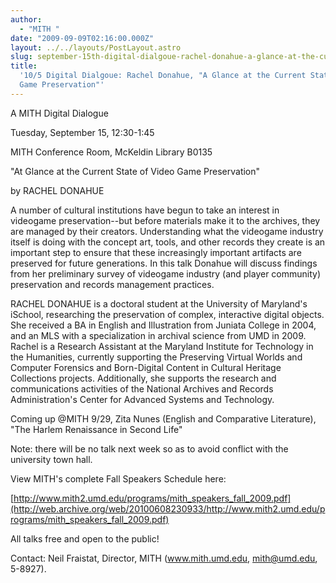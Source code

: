 ```yaml
---
author:
  - "MITH "
date: "2009-09-09T02:16:00.000Z"
layout: ../../layouts/PostLayout.astro
slug: september-15th-digital-dialgoue-rachel-donahue-a-glance-at-the-current-state-of-video-game-preservation
title:
  '10/5 Digital Dialgoue: Rachel Donahue, "A Glance at the Current State of Video
  Game Preservation"'
---
```


A MITH Digital Dialogue

Tuesday, September 15, 12:30-1:45

MITH Conference Room, McKeldin Library B0135

"At Glance at the Current State of Video Game Preservation"

by RACHEL DONAHUE

A number of cultural institutions have begun to take an interest in videogame preservation--but before materials make it to the archives, they are managed by their creators. Understanding what the videogame industry itself is doing with the concept art, tools, and other records they create is an important step to ensure that these increasingly important artifacts are preserved for future generations. In this talk Donahue will discuss findings from her preliminary survey of videogame industry (and player community) preservation and records management practices.

RACHEL DONAHUE is a doctoral student at the University of Maryland's iSchool, researching the preservation of complex, interactive digital objects. She received a BA in English and Illustration from Juniata College in 2004, and an MLS with a specialization in archival science from UMD in 2009. Rachel is a Research Assistant at the Maryland Institute for Technology in the Humanities, currently supporting the Preserving Virtual Worlds and Computer Forensics and Born-Digital Content in Cultural Heritage Collections projects. Additionally, she supports the research and communications activities of the National Archives and Records Administration's Center for Advanced Systems and Technology.

Coming up @MITH 9/29, Zita Nunes (English and Comparative Literature), "The Harlem Renaissance in Second Life"

Note: there will be no talk next week so as to avoid conflict with the university town hall.

View MITH's complete Fall Speakers Schedule here:

[http://www.mith2.umd.edu/programs/mith_speakers_fall_2009.pdf](http://web.archive.org/web/20100608230933/http://www.mith2.umd.edu/programs/mith_speakers_fall_2009.pdf)

All talks free and open to the public!

Contact: Neil Fraistat, Director, MITH (www.mith.umd.edu, mith@umd.edu, 5-8927).
